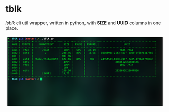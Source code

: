 # tblk

_lsblk_ cli util wrapper, written in python, with **SIZE** and **UUID** columns in one place.

![image of actual CLI table](./img/scr.png)
